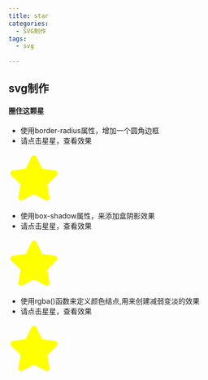 ```yaml
---
title: star
categories:
  - SVG制作
tags:
  - svg
  
---
```


## svg制作


#### 圈住这颗星
- 使用border-radius属性，增加一个圆角边框
- 请点击星星，查看效果
<head>
  <meta charset="UTF-8">
  <style>
    .star1 {
	    width: 100px;
        height: 100px;
        color: yellow;    
	}
	.star1:hover {
	   border:2px solid ;
	padding:10px 40px; 
	background: red;
	width:100px;
	border-radius:25px;
	}
  </style>
</head>

<body>
<svg class="star1" aria-hidden="true" focusable="false" data-prefix="fas" data-icon="star" class="svg-inline--fa fa-star fa-w-18" role="img" xmlns="http://www.w3.org/2000/svg" viewBox="0 0 576 512">
	<path fill="currentColor" d="M259.3 17.8L194 150.2 47.9 171.5c-26.2 3.8-36.7 36.1-17.7 54.6l105.7 103-25 145.5c-4.5 26.3 23.2 46 46.4 33.7L288 439.6l130.7 68.7c23.2 12.2 50.9-7.4 46.4-33.7l-25-145.5 105.7-103c19-18.5 8.5-50.8-17.7-54.6L382 150.2 316.7 17.8c-11.7-23.6-45.6-23.9-57.4 0z"></path></svg>
</body>

- 使用box-shadow属性，来添加盒阴影效果
- 请点击星星，查看效果
<head>
  <meta charset="UTF-8">
  <style>
    .star2 {
	    width: 100px;
        height: 100px;
        color: yellow;    
	}
	.star2:hover {
	   width:100px;
	height:100px;
	box-shadow: 10px 10px 5px #888888;
	}
  </style>
</head>

<body>
<svg class="star2" aria-hidden="true" focusable="false" data-prefix="fas" data-icon="star" class="svg-inline--fa fa-star fa-w-18" role="img" xmlns="http://www.w3.org/2000/svg" viewBox="0 0 576 512">
	<path fill="currentColor" d="M259.3 17.8L194 150.2 47.9 171.5c-26.2 3.8-36.7 36.1-17.7 54.6l105.7 103-25 145.5c-4.5 26.3 23.2 46 46.4 33.7L288 439.6l130.7 68.7c23.2 12.2 50.9-7.4 46.4-33.7l-25-145.5 105.7-103c19-18.5 8.5-50.8-17.7-54.6L382 150.2 316.7 17.8c-11.7-23.6-45.6-23.9-57.4 0z"></path></svg>
</body>

- 使用rgba()函数来定义颜色结点,用来创建减弱变淡的效果
- 请点击星星，查看效果
<head>
  <meta charset="UTF-8">
  <style>
    .star3 {
	    width: 100px;
        height: 100px;
        color: yellow;
        
	}
	.star3:hover {
	   height: 100px;
    background: -webkit-linear-gradient(left, rgba(255,0,0,0), rgba(255,0,0,1)); 
    background: -o-linear-gradient(right, rgba(255,0,0,0), rgba(255,0,0,1)); 
    background: -moz-linear-gradient(right, rgba(255,0,0,0), rgba(255,0,0,1)); 
    background: linear-gradient(to right, rgba(255,0,0,0), rgba(255,0,0,1)); 
  </style>
</head>

<body>
<svg class="star3" aria-hidden="true" focusable="false" data-prefix="fas" data-icon="star" class="svg-inline--fa fa-star fa-w-18" role="img" xmlns="http://www.w3.org/2000/svg" viewBox="0 0 576 512">
	<path fill="currentColor" d="M259.3 17.8L194 150.2 47.9 171.5c-26.2 3.8-36.7 36.1-17.7 54.6l105.7 103-25 145.5c-4.5 26.3 23.2 46 46.4 33.7L288 439.6l130.7 68.7c23.2 12.2 50.9-7.4 46.4-33.7l-25-145.5 105.7-103c19-18.5 8.5-50.8-17.7-54.6L382 150.2 316.7 17.8c-11.7-23.6-45.6-23.9-57.4 0z"></path></svg>
</body>
